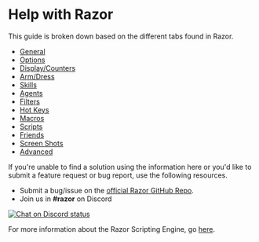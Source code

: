 # Help with Razor

This guide is broken down based on the different tabs found in Razor.

* [General](general.md)
* [Options](options.md)
* [Display/Counters](displaycounters.md)
* [Arm/Dress](armdress.md)
* [Skills](skills.md)
* [Agents](agents.md)
* [Filters](filters.md)
* [Hot Keys](hotkeys.md)
* [Macros](macros.md)
* [Scripts](scripts.md)
* [Friends](friends.md)
* [Screen Shots](screenshots.md)
* [Advanced](advanced.md)

If you're unable to find a solution using the information here or you'd like to submit a feature request or bug report, use the following resources.

* Submit a bug/issue on the [official Razor GitHub Repo](https://github.com/markdwags/Razor/issues).
* Join us in **#razor** on Discord

[![Chat on Discord status](https://img.shields.io/discord/458277173208547350.svg?logo=discord)](https://discord.gg/VdyCpjQ)

For more information about the Razor Scripting Engine, go [here](http://www.uor-razor.com/guide/).
